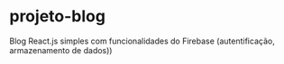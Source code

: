 # projeto-blog
 Blog React.js simples com funcionalidades do Firebase (autentificação, armazenamento de dados))
